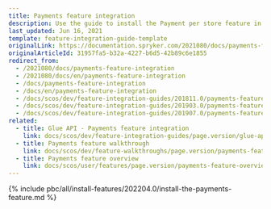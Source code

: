 ```yaml
---
title: Payments feature integration
description: Use the guide to install the Payment per store feature in your project.
last_updated: Jun 16, 2021
template: feature-integration-guide-template
originalLink: https://documentation.spryker.com/2021080/docs/payments-feature-integration
originalArticleId: 31957fa5-b32a-4227-b6d5-42b89c6e1855
redirect_from:
  - /2021080/docs/payments-feature-integration
  - /2021080/docs/en/payments-feature-integration
  - /docs/payments-feature-integration
  - /docs/en/payments-feature-integration
  - /docs/scos/dev/feature-integration-guides/201811.0/payments-feature-integration.html
  - /docs/scos/dev/feature-integration-guides/201903.0/payments-feature-integration.html
  - /docs/scos/dev/feature-integration-guides/201907.0/payments-feature-integration.html
related:
  - title: Glue API - Payments feature integration
    link: docs/scos/dev/feature-integration-guides/page.version/glue-api/glue-api-payments-feature-integration.html
  - title: Payments feature walkthrough
    link: docs/scos/dev/feature-walkthroughs/page.version/payments-feature-walkthrough.html
  - title: Payments feature overview
    link: docs/scos/user/features/page.version/payments-feature-overview.html
---
```


{% include pbc/all/install-features/202204.0/install-the-payments-feature.md %} <!-- To edit, see /_includes/pbc/all/install-features/202204.0/install-the-payments-feature.md -->

